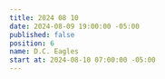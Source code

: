 ```yaml
---
title: 2024 08 10
date: 2024-08-09 19:00:00 -05:00
published: false
position: 6
name: D.C. Eagles
start at: 2024-08-10 07:00:00 -05:00
---
```


